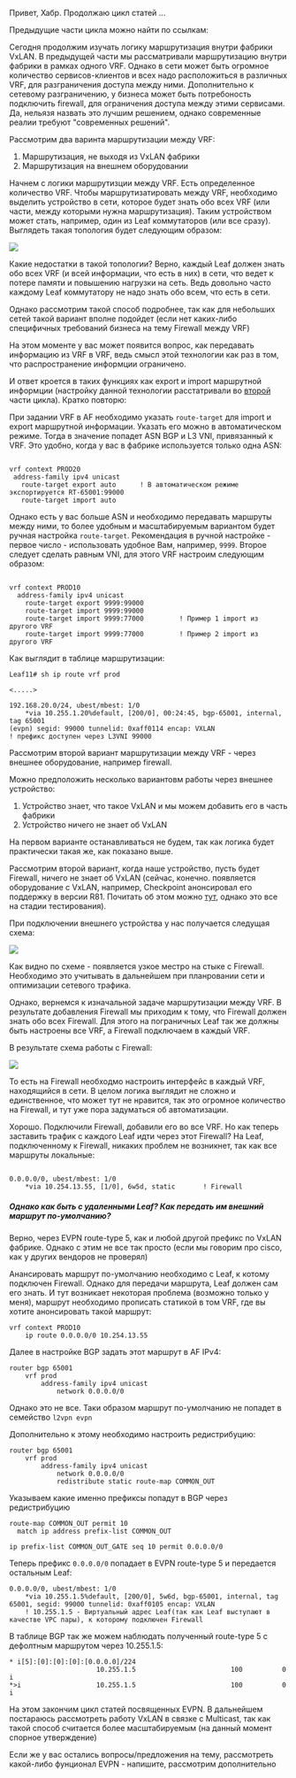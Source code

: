 Привет, Хабр. Продолжаю цикл статей ... 

Предыдущие части цикла можно найти по ссылкам:



Сегодня продолжим изучать логику маршрутизация внутри фабрики VxLAN. В предыдущей части мы рассматривали маршрутизацию
внутри фабрики в рамках одного VRF. Однако в сети может быть огромное количество сервисов-клиентов и всех
надо расположиться в различных VRF, для разграничения доступа между ними. Дополнительно к сетевому разграничению, у 
бизнеса может быть потребоность подключить firewall, для ограничения доступа между этими сервисами. Да, нельязя назвать
это лучшим решением, однако современные реалии требуют "современных решений".

Рассмотрим два варинта маршрутизации между VRF:

1. Маршрутизация, не выходя из VxLAN фабрики
2. Маршрутизация на внешнем оборудовании

Начнем с логики маршрутизции между VRF.
Eсть определенное количество VRF. Чтобы маршрутизатировать между VRF, необходимо выделить устройство в сети, 
которое будет знать обо всех VRF (или части, между которыми нужна маршрутизация).
Таким устройством может стать, например, один из Leaf коммутаторов (или все сразу). Выглядеть такая топология
будет следующим образом:

![](img\Overlay_part3\VRFALL.jpg)

Какие недостатки в такой топологии? Верно, каждый Leaf должен знать обо всех VRF (и всей информации, что есть в них)
в сети, что ведет к потере памяти и повышению нагрузки на сеть. Ведь довольно часто каждому Leaf коммутатору
 не надо знать обо всем, что есть в сети.
 
Однако рассмотрим такой способ подробнее, так как для небольших сетей такой вариант вполне подойдет (если нет каких-либо 
специфичных требований бизнеса на тему Firewall между VRF)

На этом моменте у вас может появится вопрос, как передавать информацию из VRF в VRF, ведь смысл этой технологии как раз в том,
что распространение информции ограничено.

И ответ кроется в таких функциях как export и import маршрутной информции (настройку данной технологии расстатривали во 
[второй](https://habr.com/ru/company/otus/blog/506800/) части цикла). Кратко повторю:

При задании VRF в AF необходимо указать `route-target` для import и export маршрутной информации.
 Указать его можно в автоматическом режиме. Тогда в значение попадет ASN BGP и L3 VNI, привязанный к VRF. 
 Это удобно, когда у вас в фабрике используется только одна ASN:
 
 ```buildoutcfg

vrf context PROD20
  address-family ipv4 unicast
    route-target export auto      ! В автоматическом режиме экспортируется RT-65001:99000
    route-target import auto
```

Однако есть у вас больше ASN и необходимо передавать маршруты между ними, то более удобным и масштабируемым вариантом будет 
ручная настройка `route-target`. Рекомендация в ручной настройке - первое число - использовать удобное Вам, например, `9999`. 
Второе следует сделать равным VNI, для этого VRF настроим следующим образом:

```buildoutcfg

vrf context PROD10
  address-family ipv4 unicast
    route-target export 9999:99000          
    route-target import 9999:99000
    route-target import 9999:77000         ! Пример 1 import из другого VRF
    route-target import 9999:77000         ! Пример 2 import из другого VRF
```

Как выглядит в таблице маршрутизации:

```buildoutcfg
Leaf11# sh ip route vrf prod

<.....>

192.168.20.0/24, ubest/mbest: 1/0
    *via 10.255.1.20%default, [200/0], 00:24:45, bgp-65001, internal, tag 65001
(evpn) segid: 99000 tunnelid: 0xaff0114 encap: VXLAN                        ! префикс доступен через L3VNI 99000
```



Рассмотрим второй вариант маршрутизации между VRF - через внешнее оборудование, например firewall. 

Можно предположить несколько вариантовм работы через внешнее устройство:
1. Устройство знает, что такое VxLAN и мы можем добавить его в часть фабрики
2. Устройство ничего не знает об VxLAN

На первом варианте останавливаться не будем, так как логика будет практически такая же, как показано выше.

Рассмотрим второй вариант, когда наше устройство, пусть будет Firewall, ничего не знает об VxLAN (сейчас, конечно. появляется
оборудование с VxLAN, например, Checkpoint анонсировал его поддержку в версии R81. 
Почитать об этом можно [тут](https://habr.com/ru/company/tssolution/blog/517378/), однако это все на стадии тестирования).

При подключении внешнего устройства у нас получается следущая схема:

![](img/Overlay_part3/FIREWALLCONN.jpg)

Как видно по схеме - появляется узкое местро на стыке с Firewall. Необходимо это учитывать в дальнейшем при планровании сети
и оптимизации сетевого трафика.

Однако, вернемся к изначальной задаче маршрутизации между VRF. В результате добавления Firewall мы приходим к тому, что 
Firewall должен знать обо всех Firewall. Для этого на пограничных Leaf так же должны быть настроены все VRF, а Firewall
подключаем в каждый VRF.

В результате схема работы с Firewall:

![](img/Overlay_part3/FIREWALLCONNVRF.jpg)

То есть на Firewall необходмо настроить интерфейс в каждый VRF, находящийся в сети. В целом логика выглядит не сложно и 
единственное, что может тут не нравится, так это огромное количество на Firewall, и тут уже пора задуматься об автоматизации.

Хорошо. Подключили Firewall, добавили его во все VRF. Но как теперь заставить трафик с каждого Leaf идти через этот Firewall?
На Leaf, подключенному к Firewall, никаких проблем не возникнет, так как все маршруты локальные:

```buildoutcfg

0.0.0.0/0, ubest/mbest: 1/0
    *via 10.254.13.55, [1/0], 6w5d, static       ! Firewall

```

##### Однако как быть с удаленными Leaf? Как передать им внешний маршрут по-умолчанию?
Верно, через EVPN route-type 5, как и любой другой префикс по VxLAN фабрике. Однако с этим не все так просто (если мы
говорим про cisco, как у других вендоров не проверял)

Анансировать маршрут по-умолчанию необходимо с Leaf, к котому подключен Firewall. Однако для передачи маршрута, Leaf 
должен сам его знать. И тут возникает некоторая проблема (возможно только у меня), маршрут необходимо прописать статикой 
в том VRF, где вы хотите анонсировать такой маршрут:

```buildoutcfg
vrf context PROD10
    ip route 0.0.0.0/0 10.254.13.55
```

Далее в настройке BGP задать этот маршрут в AF IPv4:

```buildoutcfg
router bgp 65001
    vrf prod
        address-family ipv4 unicast
            network 0.0.0.0/0
```

Однако это не все. Таки образом маршрут по-умолчанию не попадет в семейство `l2vpn evpn`

Дополнительно к этому необходимо настроить редистрибуцию:

```buildoutcfg
router bgp 65001
    vrf prod
        address-family ipv4 unicast
            network 0.0.0.0/0
            redistribute static route-map COMMON_OUT
```

Указываем какие именно префиксы попадут в BGP через редистрибуцию
```buildoutcfg
route-map COMMON_OUT permit 10
  match ip address prefix-list COMMON_OUT
  
ip prefix-list COMMON_OUT_GATE seq 10 permit 0.0.0.0/0
```


Теперь префикс `0.0.0.0/0` попадает в EVPN route-type 5 и передается остальным Leaf:

```buildoutcfg
0.0.0.0/0, ubest/mbest: 1/0
    *via 10.255.1.5%default, [200/0], 5w6d, bgp-65001, internal, tag 65001, segid: 99000 tunnelid: 0xaff0105 encap: VXLAN
    ! 10.255.1.5 - Виртуальный адрес Leaf(так как Leaf выступают в качестве VPС пары), к которому подключен Firewall
```

В таблице BGP так же можем наблюдать полученный route-type 5 с дефолтным маршрутом через 10.255.1.5:

```buildoutcfg
* i[5]:[0]:[0]:[0]:[0.0.0.0]/224
                      10.255.1.5                        100          0 i
*>i                   10.255.1.5                        100          0 i

```


На этом закончим цикл статей посвященных EVPN. В дальнейшем постараюсь рассмотреть работу VxLAN в связке с Multicast, 
так как такой способ считается более масштабируемым (на данный момент спорное утверждение)

Если же у вас остались вопросы/предложения на тему, рассмотреть какой-либо фунционал EVPN - напишите, рассмотрим дополнительно
